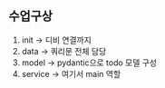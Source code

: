 ## 수업구상
1. init &rarr; 디비 연결까지
2. data &rarr; 쿼리문 전체 담당
3. model &rarr; pydantic으로 todo 모델 구성
4. service &rarr; 여기서 main 역할